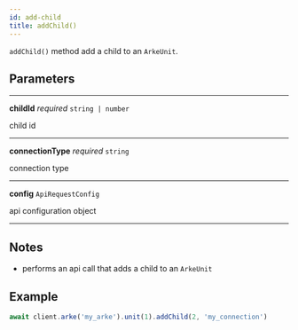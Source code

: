 ```yaml
---
id: add-child
title: addChild()
---
```


`addChild()` method add a child to an `ArkeUnit`.


## Parameters

---
**childId** *required* `string | number`

child id

---
**connectionType** *required* `string`

connection type

---

**config** `ApiRequestConfig`

api configuration object

---

## Notes

* performs an api call that adds a child to an `ArkeUnit`

## Example

```js
await client.arke('my_arke').unit(1).addChild(2, 'my_connection')
```

